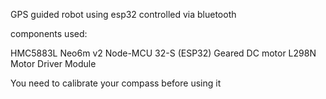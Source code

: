 GPS guided robot using esp32 controlled via bluetooth

components used:

HMC5883L
Neo6m v2
Node-MCU 32-S (ESP32)
Geared DC motor
L298N Motor Driver Module

You need to calibrate your compass before using it
